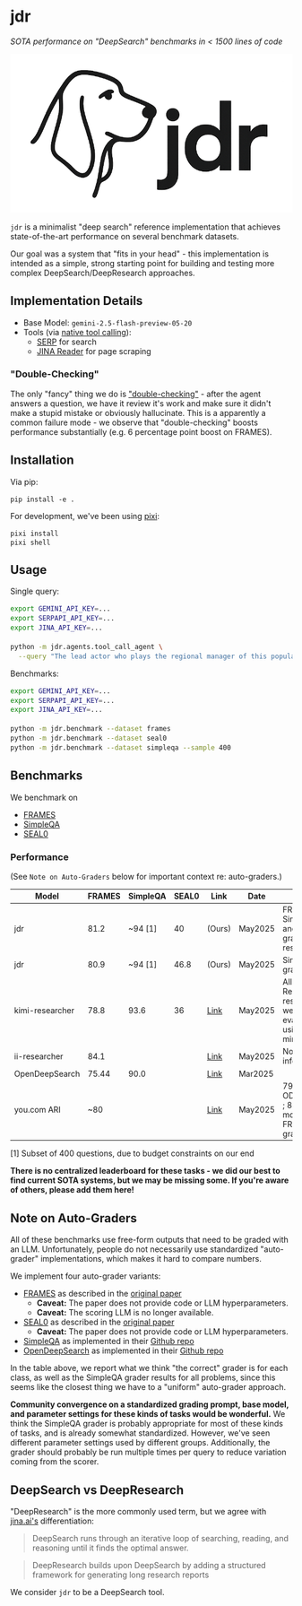 # jdr
_SOTA performance on "DeepSearch" benchmarks in < 1500 lines of code_

<p align="center">
  <img src="./assets/logo.png">
</p>

`jdr` is a minimalist "deep search" reference implementation that achieves state-of-the-art performance on several benchmark datasets.  

Our goal was a system that "fits in your head" - this implementation is intended as a simple, strong starting point for building and testing more complex DeepSearch/DeepResearch approaches.

## Implementation Details
 - Base Model: `gemini-2.5-flash-preview-05-20`
 - Tools (via [native tool calling](https://docs.litellm.ai/docs/completion/function_call)):
   - [SERP](https://serpapi.com/) for search
   - [JINA Reader](https://r.jina.ai/) for page scraping

### "Double-Checking"

The only "fancy" thing we do is ["double-checking"](./jdr/agents/tool_call_agent.py#L148) - after the agent answers a question, we have it review it's work and make sure it didn't make a stupid mistake or obviously hallucinate.  This is a apparently a common failure mode - we observe that "double-checking" boosts performance substantially (e.g. 6 percentage point boost on FRAMES).

## Installation

Via pip:
```
pip install -e .
```

For development, we've been using [pixi](https://pixi.sh/latest/):
```
pixi install
pixi shell
```

## Usage

Single query:
```bash
export GEMINI_API_KEY=...
export SERPAPI_API_KEY=...
export JINA_API_KEY=...

python -m jdr.agents.tool_call_agent \
  --query "The lead actor who plays the regional manager of this popular mockumentary sitcom released in 2005 has the same initials as Santa Claus. What is the name of the voice actor for Flower in the latest animated film this actor starred in in 2024?"
```

Benchmarks:
```bash
export GEMINI_API_KEY=...
export SERPAPI_API_KEY=...
export JINA_API_KEY=...

python -m jdr.benchmark --dataset frames
python -m jdr.benchmark --dataset seal0
python -m jdr.benchmark --dataset simpleqa --sample 400
```

## Benchmarks

We benchmark on
- [FRAMES](https://huggingface.co/datasets/google/frames-benchmark)
- [SimpleQA](https://openai.com/index/introducing-simpleqa/)
- [SEAL0](https://huggingface.co/datasets/vtllms/sealqa)

### Performance
(See `Note on Auto-Graders` below for important context re: auto-graders.)

| Model | FRAMES | SimpleQA | SEAL0 | Link | Date | Notes |
|-------|--------|----------|-------|------|------|-------|
| jdr   | 81.2 | ~94 [1] | 40 | (Ours) | May2025 | FRAMES, SimpleQA and SEAL0 grader respectively |
| jdr   | 80.9 | ~94 [1] | 46.8 | (Ours) | May2025 | SimpleQA grader only |
| kimi-researcher | 78.8 | 93.6 | 36 | [Link](https://moonshotai.github.io/Kimi-Researcher/) | May2025 | All Kimi-Researcher results were evaluated using o3-mini |
| ii-researcher | 84.1 | | | [Link](https://github.com/Intelligent-Internet/ii-researcher) | May2025 | No grader information |
| OpenDeepSearch | 75.44 | 90.0 | | [Link](https://github.com/sentient-agi/OpenDeepSearch/) | Mar2025 | |
| you.com ARI | ~80 | | | [Link](https://you.com/articles/o3-mini-judges-ari-enterprise-winner-over-openai-deep-research) | May2025 | 79.7 w/ ODS grader ; 80.7 w/ modified FRAMES grader |

[1] Subset of 400 questions, due to budget constraints on our end

**There is no centralized leaderboard for these tasks - we did our best to find current SOTA systems, but we may be missing some.  If you're aware of others, please add them here!**

## Note on Auto-Graders

All of these benchmarks use free-form outputs that need to be graded with an LLM.  Unfortunately, people do not necessarily use standardized "auto-grader" implementations, which makes it hard to compare numbers.

We implement four auto-grader variants:
  - [FRAMES](jdr/evaluators.py#L93) as described in the [original paper](https://arxiv.org/abs/2409.12941)
    - **Caveat:** The paper does not provide code or LLM hyperparameters.
    - **Caveat:** The scoring LLM is no longer available.
  - [SEAL0](jdr/evaluators.py#L96) as described in the [original paper](https://arxiv.org/pdf/2506.01062)
    - **Caveat:** The paper does not provide code or LLM hyperparameters.
  - [SimpleQA](jdr/evaluators.py#L99) as implemented in their [Github repo](main/simpleqa_eval.py)
  - [OpenDeepSearch](jdr/evaluators.py#L102) as implemented in their [Github repo](https://github.com/sentient-agi/OpenDeepSearch/blob/main/evals/autograde_df.py#L21)

In the table above, we report what we think "the correct" grader is for each class, as well as the SimpleQA grader results for all problems, since this seems like the closest thing we have to a "uniform" auto-grader approach.  

**Community convergence on a standardized grading prompt, base model, and parameter settings for these kinds of tasks would be wonderful.**  We think the SimpleQA grader is probably appropriate for most of these kinds of tasks, and is already somewhat standardized.  However, we've seen different parameter settings used by different groups.  Additionally, the grader should probably be run multiple times per query to reduce variation coming from the scorer.

## DeepSearch vs DeepResearch

"DeepResearch" is the more commonly used term, but we agree with [jina.ai's](https://jina.ai/news/a-practical-guide-to-implementing-deepsearch-deepresearch/) differentiation:
> DeepSearch runs through an iterative loop of searching, reading, and reasoning until it finds the optimal answer.

> DeepResearch builds upon DeepSearch by adding a structured framework for generating long research reports

We consider `jdr` to be a DeepSearch tool. 
